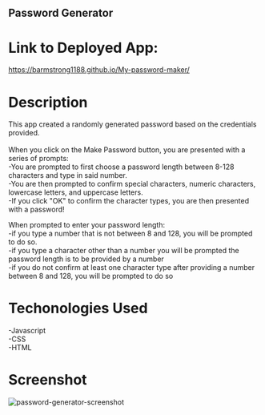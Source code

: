 ## Password Generator


# Link to Deployed App:
https://barmstrong1188.github.io/My-password-maker/

# Description
This app created a randomly generated password based on the credentials provided.
<br><br>
When you click on the Make Password button, you are presented with a series of prompts:<br>
-You are prompted to first choose a password length between 8-128 characters and type in said number.<br>
-You are then prompted to confirm special characters, numeric characters, lowercase letters, and uppercase letters.<br>
-If you click "OK" to confirm the character types, you are then presented with a password!<br>

When prompted to enter your password length:<br>
-if you type a number that is not between 8 and 128, you will be prompted to do so.<br>
-if you type a character other than a number you will be prompted the password length is to be provided by a number<br>
-if you do not confirm at least one character type after providing a number between 8 and 128, you will be prompted to do so<br>

# Techonologies Used
-Javascript <br>
-CSS <br>
-HTML 

# Screenshot
![password-generator-screenshot](https://user-images.githubusercontent.com/65680645/84585948-dff7e200-ade2-11ea-8ce2-31a51ec146ee.png)

